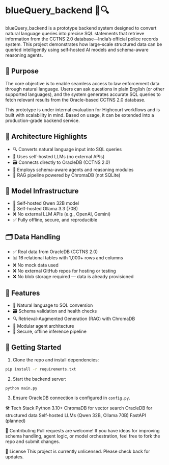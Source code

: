 # blueQuery_backend 🧠🔍

blueQuery_backend is a prototype backend system designed to convert natural language queries into precise SQL statements that retrieve information from the CCTNS 2.0 database—India’s official police records system. This project demonstrates how large-scale structured data can be queried intelligently using self-hosted AI models and schema-aware reasoning agents.

## 🧠 Purpose

The core objective is to enable seamless access to law enforcement data through natural language. Users can ask questions in plain English (or other supported languages), and the system generates accurate SQL queries to fetch relevant results from the Oracle-based CCTNS 2.0 database.

This prototype is under internal evaluation for Highcourt workflows and is built with scalability in mind. Based on usage, it can be extended into a production-grade backend service.

## 🧠 Architecture Highlights

- 🔍 Converts natural language input into SQL queries
- 🧠 Uses self-hosted LLMs (no external APIs)
- 🗃️ Connects directly to OracleDB (CCTNS 2.0)
- 🧠 Employs schema-aware agents and reasoning modules
- 🧠 RAG pipeline powered by ChromaDB (not SQLite)

## 🧠 Model Infrastructure

- 🧠 Self-hosted Qwen 32B model
- 🧠 Self-hosted Ollama 3.3 (70B)
- ❌ No external LLM APIs (e.g., OpenAI, Gemini)
- ✅ Fully offline, secure, and reproducible

## 🗂️ Data Handling

- ✅ Real data from OracleDB (CCTNS 2.0)
- 📊 16 relational tables with 1,000+ rows and columns
- ❌ No mock data used
- ❌ No external GitHub repos for hosting or testing
- ❌ No blob storage required — data is already provisioned

## 🔧 Features

- 🧠 Natural language to SQL conversion
- 🗃️ Schema validation and health checks
- 🔍 Retrieval-Augmented Generation (RAG) with ChromaDB
- 🧱 Modular agent architecture
- 🔐 Secure, offline inference pipeline

## 🚀 Getting Started

1. Clone the repo and install dependencies:

```bash
pip install -r requirements.txt
```
2. Start the backend server:
```
python main.py
```

3. Ensure OracleDB connection is configured in ```config.py```.

🛠️ Tech Stack
Python 3.10+
ChromaDB for vector search
OracleDB for structured data
Self-hosted LLMs (Qwen 32B, Ollama 70B)
FastAPI (planned)



🤝 Contributing
Pull requests are welcome! If you have ideas for improving schema handling, agent logic, or model orchestration, feel free to fork the repo and submit changes.

📄 License
This project is currently unlicensed. Please check back for updates.
